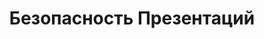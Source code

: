 ---
title: Безопасность Презентаций
type: docs
weight: 60
url: /python-net/presentation-security/
---
